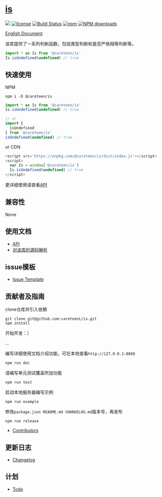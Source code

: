 # [is](https://github.com/careteenL/is)
[![](https://img.shields.io/badge/Powered%20by-is-brightgreen.svg)](https://github.com/careteenL/is)
[![license](https://img.shields.io/badge/license-MIT-blue.svg)](https://github.com/careteenL/is/blob/master/LICENSE)
[![Build Status](https://travis-ci.org/careteenL/is.svg?branch=master)](https://travis-ci.org/careteenL/is)
[![npm](https://img.shields.io/badge/npm-0.1.4-orange.svg)](https://www.npmjs.com/package/@careteen/is)
[![NPM downloads](http://img.shields.io/npm/dm/@careteen/is.svg?style=flat-square)](http://www.npmtrends.com/@careteen/is)

[English Document](./README.en_US.md)

该库提供了一系列判断函数，包括类型判断和是否严格相等判断等。

```js
import * as Is from '@careteen/is'
Is.isUndefined(undefined) // true
```

## 快速使用

NPM
```shell
npm i -D @careteen/is
```

```js
import * as Is from '@careteen/is'
Is.isUndefined(undefined) // true

// or
import {
  isUndefined
} from '@careteen/is'
isUndefined(undefined) // true
```

or CDN
```js
<script src='https://unpkg.com/@careteen/is/dist/index.js'></script>
<script>
  var Is = window['@careteen/is']
  Is.isUndefined(undefined) // true
</script>
```
更详细使用请查看[API](./doc/api.md)

## 兼容性

None

## 使用文档

- [API](./doc/api.md)
- [对该库的源码解析](xxx)

## issue模板

- [Issue Template](./ISSUETEMPLATE.md)

## 贡献者及指南

clone仓库并引入依赖
```shell
git clone git@github.com:careteenL/is.git
npm install
```
开始开发：）

...

编写详细使用文档介绍功能，可在本地查看`http://127.0.0.1:8880`
```shell
npm run doc
```
请编写单元测试覆盖所加功能
```shell
npm run test
```
启动本地服务器编写示例
```shell
npm run example
```
修改`package.json README.md CHANGELOG.md`版本号，再发布
```shell
npm run release
```

- [Contributors](https://github.com/careteenL/is/graphs/contributors)

## 更新日志

- [Changelog](./CHANGELOG.md)

## 计划

- [Todo](./TODO.md)
